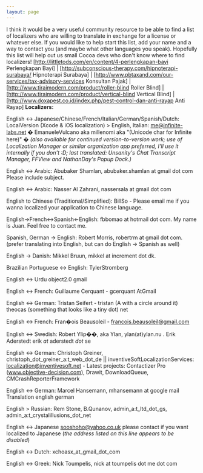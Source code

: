 ```yaml
---
layout: page
---
```


I think it would be a very useful community resource to be able to find a list of localizers who are willing to translate in exchange for a license or whatever else.  If you would like to help start this list, add your name and a way to contact you (and maybe what other languages you speak). Hopefully this list will help out us small Cocoa devs who don't know where to find localizers! 
[http://littletods.com/en/content/4-perlengkapan-bayi Perlengkapan Bayi] | [http://subconscious-therapy.com/hipnoterapi-surabaya/ Hipnoterapi Surabaya] | [http://www.pbtaxand.com/our-services/tax-advisory-services Konsultan Pajak] | [http://www.tiraimodern.com/product/roller-blind Roller Blind] | [http://www.tiraimodern.com/product/vertical-blind Vertical Blind] | [http://www.doxapest.co.id/index.php/pest-control-dan-anti-rayap Anti Rayap]
**Localizers:**

English <-> Japanese/Chinese/French/Italian/German/Spanish/Dutch: LocalVersion (Xcode & iOS localization) > 
English, Italian: me@infinite-labs.net � EmanueleVulcano aka millenomi aka "(Unicode char for Infinite here)" � *(also available for continued version-to-version work; use of Localization Manager or similar organization app preferred, I'll use it internally if you don't :D; last translated: Unsanity's Chat Transcript Manager, FFView and NathanDay's Popup Dock.)* 

English <-> Arabic: Abubaker Shamlan, abubaker.shamlan at gmail dot com Please include subject.

English <-> Arabic: Nasser Al Zahrani, nassersala at gmail dot com 

English to Chinese (Traditional/Simplified): BillSo - Please email me if you wanna localized your application to Chinese language. 

English->French<->Spanish<-English: fbbomao at hotmail dot com. My name is Juan. Feel free to contact me. 

Spanish, German -> English: Robert Morris, robertrm at  gmail dot com. (prefer translating into English, but can do English -> Spanish as well)  

English -> Danish: Mikkel Bruun, mikkel at  increment dot dk. 

Brazilian Portuguese <-> English: TylerStromberg

English <-> Urdu    object2.0 gmail 

English <-> French: Guillaume Cerquant - gcerquant A<nowiki/>tGmail

English <-> German: Tristan Seifert - tristan (A with a circle around it) theocas (something that looks like a tiny dot) net

English <-> French: Fran�ois Beausoleil - francois.beausoleil@gmail.com

English <-> Swedish: Robert Ylip��, aka Ylan, ylan(at)ylan.nu . Erik Aderstedt erik _at_ aderstedt _dot_ se

English <-> German: Christoph Greiner, christoph_dot_greiner_a:t_web_dot_de	||	inventiveSoftLocalizationServices:  localization@inventivesoft.net - Latest projects: Contactizer Pro (www.objective-decision.com), Drawit, DownloadQueue, CMCrashReporterFramework

English <-> German: Marcel Hansemann, mhansemann at google mail Translation english german 

English > Russian: Rem Stone, B.Qunanov,  admin_a:t_ltd_dot_gs, admin_a:t_crystalillusions_dot_net

English <-> Japanese sooshoho@yahoo.co.uk please contact if you want localized to Japanese (*the address listed on this line appears to be disabled*)

English <-> Dutch:  xchoasx_at_gmail_dot_com 

English <-> Greek: Nick Toumpelis, nick at toumpelis dot me dot com

